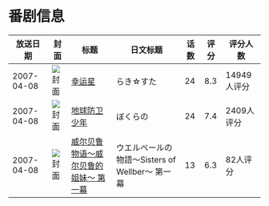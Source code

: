 # 番剧信息

|放送日期|封面|标题|日文标题|话数|评分|评分人数|
|---|---|---|---|---|---|---|
|2007-04-08|![封面](https://lain.bgm.tv/pic/cover/c/db/8e/276_1Cr5K.jpg)|[幸运星](https://bangumi.tv/subject/276)|らき☆すた|24|8.3|14949人评分|
|2007-04-08|![封面](https://lain.bgm.tv/pic/cover/c/ab/81/467_me6C6.jpg)|[地球防卫少年](https://bangumi.tv/subject/467)|ぼくらの|24|7.4|2409人评分|
|2007-04-08|![封面](https://lain.bgm.tv/pic/cover/c/64/3d/3420_0jtZ8.jpg)|[威尔贝鲁物语～威尔贝鲁的姐妹～ 第一幕](https://bangumi.tv/subject/3420)|ウエルベールの物語～Sisters of Wellber～ 第一幕|13|6.3|82人评分|
